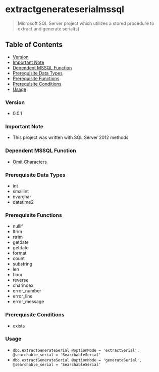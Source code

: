 # extractgenerateserialmssql
> Microsoft SQL Server project which utilizes a stored procedure to extract and generate serial(s)

## Table of Contents
* [Version](#version)
* [Important Note](#important-note)
* [Dependent MSSQL Function](#dependent-mssql-function)
* [Prerequisite Data Types](#prerequisite-data-types)
* [Prerequisite Functions](#prerequisite-functions)
* [Prerequisite Conditions](#prerequisite-conditions)
* [Usage](#usage)

### Version
* 0.0.1

### **Important Note**
* This project was written with SQL Server 2012 methods

### Dependent MSSQL Function
* [Omit Characters](https://github.com/Cuates/omitcharactersmssql)

### Prerequisite Data Types
* int
* smallint
* nvarchar
* datetime2

### Prerequisite Functions
* nullif
* ltrim
* rtrim
* getdate
* getdate
* format
* count
* substring
* len
* floor
* reverse
* charindex
* error_number
* error_line
* error_message

### Prerequisite Conditions
* exists

### Usage
* `dbo.extractGenerateSerial @optionMode = 'extractSerial', @searchable_serial = 'SearchableSerial'`
* `dbo.extractGenerateSerial @optionMode = 'generateSerial', @searchable_serial = 'SearchableSerial'`
